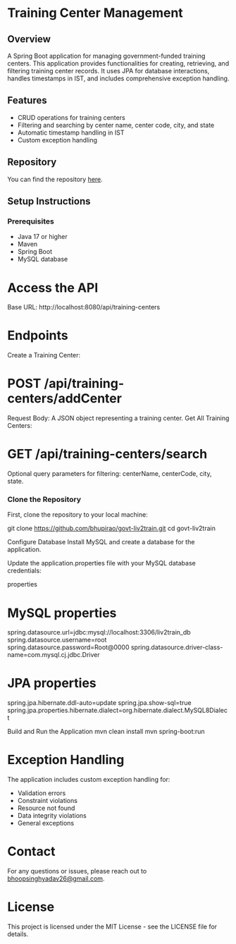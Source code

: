 # Training Center Management

## Overview

A Spring Boot application for managing government-funded training centers. This application provides functionalities for creating, retrieving, and filtering training center records. It uses JPA for database interactions, handles timestamps in IST, and includes comprehensive exception handling.

## Features

- CRUD operations for training centers
- Filtering and searching by center name, center code, city, and state
- Automatic timestamp handling in IST
- Custom exception handling

## Repository

You can find the repository [here](https://github.com/bhupirao/govt-liv2train.git).

## Setup Instructions

### Prerequisites

- Java 17 or higher
- Maven
- Spring Boot
- MySQL database
# Access the API
Base URL: http://localhost:8080/api/training-centers

# Endpoints
Create a Training Center:

# POST /api/training-centers/addCenter
Request Body: A JSON object representing a training center.
Get All Training Centers:

# GET /api/training-centers/search
Optional query parameters for filtering: centerName, centerCode, city, state.

### Clone the Repository

First, clone the repository to your local machine:

git clone https://github.com/bhupirao/govt-liv2train.git
cd govt-liv2train

Configure Database
Install MySQL and create a database for the application.

Update the application.properties file with your MySQL database credentials:

properties

# MySQL properties
spring.datasource.url=jdbc:mysql://localhost:3306/liv2train_db
spring.datasource.username=root
spring.datasource.password=Root@0000
spring.datasource.driver-class-name=com.mysql.cj.jdbc.Driver

# JPA properties
spring.jpa.hibernate.ddl-auto=update
spring.jpa.show-sql=true
spring.jpa.properties.hibernate.dialect=org.hibernate.dialect.MySQL8Dialect

Build and Run the Application
mvn clean install
mvn spring-boot:run



# Exception Handling
The application includes custom exception handling for:

- Validation errors
- Constraint violations
- Resource not found
- Data integrity violations
- General exceptions
  
# Contact
For any questions or issues, please reach out to bhoopsinghyadav26@gmail.com.

# License
This project is licensed under the MIT License - see the LICENSE file for details.



